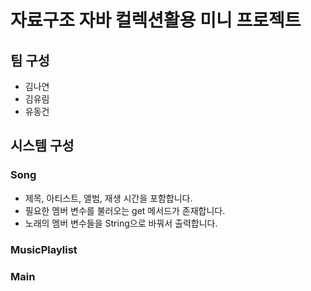 # 자료구조 자바 컬렉션활용 미니 프로젝트

## **팀 구성**
- 김나연
- 김유림
- 유동건

## 시스템 구성
### Song

- 제목, 아티스트, 앨범, 재생 시간을 포함합니다.
- 필요한 멤버 변수를 불러오는 get 메서드가 존재합니다.
- 노래의 멤버 변수들을 String으로 바꿔서 출력합니다.

### MusicPlaylist



### Main
